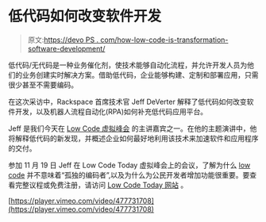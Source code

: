 # 低代码如何改变软件开发

> 原文:[https://devo PS . com/how-low-code-is-transformation-software-development/](https://devops.com/how-low-code-is-transforming-software-development/)

低代码/无代码是一种业务催化剂，使技术能够自动化流程，并允许开发人员为他们的业务创建实时解决方案。借助低代码，企业能够构建、定制和部署应用，只需很少甚至不需要编码。

在这次采访中，Rackspace 首席技术官 Jeff DeVerter 解释了低代码如何改变软件开发，以及机器人流程自动化(RPA)如何补充低代码应用平台。

Jeff 是我们今天在 [Low Code 虚拟峰会](https://lowcodetoday.com/) 的主讲嘉宾之一。在他的主题演讲中，他将解释低代码的新发现，并概述企业如何最好地利用该技术来加速软件和应用程序的交付。

参加 11 月 19 日 Jeff 在 Low Code Today 虚拟峰会上的会议，了解为什么 [low code](https://devops.com/accelerate-digital-transformation-with-low-code/) 并不意味着“孤独的编码者”,以及为什么为公民开发者增加功能很重要。要查看完整议程或免费注册，请访问 [Low Code Today 网站](https://lowcodetoday.com/) 。

[https://player.vimeo.com/video/477731708](https://player.vimeo.com/video/477731708)